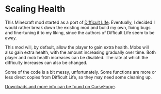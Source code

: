 Scaling Health
===========

This Minecraft mod started as a port of [Difficult Life](http://minecraft.curseforge.com/projects/difficult-life). Eventually, I decided I would rather break down the existing mod and build my own, fixing bugs and fine-tuning it to my liking, since the authors of Difficult Life seem to be away.

This mod will, by default, allow the player to gain extra health. Mobs will also gain extra health, with the amount increasing gradually over time. Both player and mob health increases can be disabled. The rate at which the difficulty increases can also be changed.

Some of the code is a bit messy, unfortunately. Some functions are more or less direct copies from Difficult Life, so they may need some cleaning up.

[Downloads and more info can be found on CurseForge](https://minecraft.curseforge.com/projects/scaling-health).

